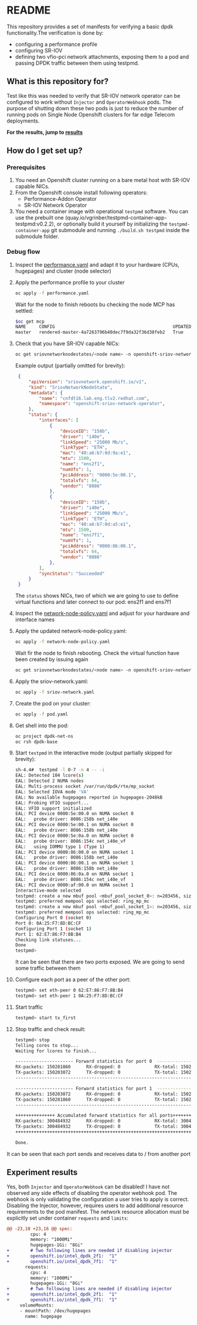 # README #

This repository provides a set of manifests for verifying a basic dpdk functionality.The verification is done by:
- configuring a performance profile
- configuring SR-IOV
- defining two vfio-pci network attachments, exposing them to a pod and passing DPDK traffic between them using testpmd.

## What is this repository for? ##

Test like this was needed to verify that SR-IOV network operator can be configured to work without `Injector` and `OperatorWebhook` pods. The purpose of shutting down these two pods is just to reduce the number of running pods on Single Node Openshift clusters for far edge Telecom deployments.

__For the results, jump to [results](#experiment-results)__

## How do I get set up? ##
### Prerequisites ###
1. You need an Openshift cluster running on a bare metal host with SR-IOV capable NICs.
2. From the Openshift console install following operators:
    - Performance-Addon Operator
    - SR-IOV Network Operator
3. You need a container image with operational `testpmd` software. You can use the prebuilt one (quay.io/vgrinber/testpmd-container-app-testpmd:v0.2.2), or optionally build it yourself by initializing the `testpmd-container-app` git submodule and running `./build.sh testpmd` inside the submodule folder.

### Debug flow ###
1. Inspect the [performance.yaml](performance.yaml) and adapt it to your hardware (CPUs, hugepages) and cluster (node selector)
2. Apply the performance profile to your cluster 
   ```bash
   oc apply -f performance.yaml
   ```
   Wait for the node to finish reboots bu checking the node MCP has settled:
   ```bash
   $oc get mcp                                                                                                                                             
   NAME     CONFIG                                             UPDATED   UPDATING   DEGRADED   MACHINECOUNT   READYMACHINECOUNT   UPDATEDMACHINECOUNT   DEGRADEDMACHINECOUNT   
   master   rendered-master-4a7263796b40dec7f9da32f36d38feb2   True      False      False      1              1                   1                     0                      
   ```
3. Check that you have SR-IOV capable NICs:
   ```bash
   oc get sriovnetworknodestates/<node name> -n openshift-sriov-network-operator -ojson
   ```
   Example output (partially omitted for brevity):
   ```json
    {
        "apiVersion": "sriovnetwork.openshift.io/v1",
        "kind": "SriovNetworkNodeState",
        "metadata": {
            "name": "cnfdt16.lab.eng.tlv2.redhat.com",
            "namespace": "openshift-sriov-network-operator",
        },
        "status": {
            "interfaces": [
                {
                    "deviceID": "158b",
                    "driver": "i40e",
                    "linkSpeed": "25000 Mb/s",
                    "linkType": "ETH",
                    "mac": "40:a6:b7:0d:9a:e1",
                    "mtu": 1500,
                    "name": "ens2f1",
                    "numVfs": 1,
                    "pciAddress": "0000:5e:00.1",
                    "totalvfs": 64,
                    "vendor": "8086"
                },
                {
                    "deviceID": "158b",
                    "driver": "i40e",
                    "linkSpeed": "25000 Mb/s",
                    "linkType": "ETH",
                    "mac": "40:a6:b7:0d:a5:e1",
                    "mtu": 1500,
                    "name": "ens7f1",
                    "numVfs": 1,
                    "pciAddress": "0000:86:00.1",
                    "totalvfs": 64,
                    "vendor": "8086"
                },
            ],
            "syncStatus": "Succeeded"
        }
    }

   ```
   The `status` shows NICs, two of which we are going to use to define virtual functions and later connect to our pod: ens2f1 and ens7f1
4. Inspect the [network-node-policy.yaml](network-node-policy.yaml) and adjust for your hardware and interface names
5. Apply the updated network-node-policy.yaml:
   ```bash
   oc apply -f network-node-policy.yaml
   ```
   Wait fir the node to finish rebooting. Check the virtual function have been created by issuing again
   ```bash
   oc get sriovnetworknodestates/<node name> -n openshift-sriov-network-operator -ojson
   ```
6. Apply the sriov-network.yaml:
   ```bash
   oc apply -f sriov-network.yaml
   ```
7. Create the pod on your cluster:
   ```bash
   oc apply -f pod.yaml
   ```
8. Get shell into the pod:
   ```bash
   oc project dpdk-net-ns
   oc rsh dpdk-base
   ```
9. Start `testpmd` in the interactive mode (output partially skipped for brevity):
    ```bash
    sh-4.4#  testpmd -l 0-7 -n 4 -- -i
    EAL: Detected 104 lcore(s)
    EAL: Detected 2 NUMA nodes
    EAL: Multi-process socket /var/run/dpdk/rte/mp_socket
    EAL: Selected IOVA mode 'VA'
    EAL: No available hugepages reported in hugepages-2048kB
    EAL: Probing VFIO support...
    EAL: VFIO support initialized
    EAL: PCI device 0000:5e:00.0 on NUMA socket 0
    EAL:   probe driver: 8086:158b net_i40e
    EAL: PCI device 0000:5e:00.1 on NUMA socket 0
    EAL:   probe driver: 8086:158b net_i40e
    EAL: PCI device 0000:5e:0a.0 on NUMA socket 0
    EAL:   probe driver: 8086:154c net_i40e_vf
    EAL:   using IOMMU type 1 (Type 1)
    EAL: PCI device 0000:86:00.0 on NUMA socket 1
    EAL:   probe driver: 8086:158b net_i40e
    EAL: PCI device 0000:86:00.1 on NUMA socket 1
    EAL:   probe driver: 8086:158b net_i40e
    EAL: PCI device 0000:86:0a.0 on NUMA socket 1
    EAL:   probe driver: 8086:154c net_i40e_vf
    EAL: PCI device 0000:af:00.0 on NUMA socket 1
    Interactive-mode selected
    testpmd: create a new mbuf pool <mbuf_pool_socket_0>: n=203456, size=2176, socket=0
    testpmd: preferred mempool ops selected: ring_mp_mc
    testpmd: create a new mbuf pool <mbuf_pool_socket_1>: n=203456, size=2176, socket=1
    testpmd: preferred mempool ops selected: ring_mp_mc
    Configuring Port 0 (socket 0)
    Port 0: 0A:25:F7:8D:BC:CF
    Configuring Port 1 (socket 1)
    Port 1: 62:E7:86:F7:8B:B4
    Checking link statuses...
    Done
    testpmd> 
    ```

    It can be seen that there are two ports exposed. We are going to send some traffic between them
10. Configure each port as a peer of the other port:
    ```bash
    testpmd> set eth-peer 0 62:E7:86:F7:8B:B4
    testpmd> set eth-peer 1 0A:25:F7:8D:BC:CF

    ```
11. Start traffic
    ```bash
    testpmd> start tx_first

    ```

12.  Stop traffic and check result:
        ```bash
        testpmd> stop
        Telling cores to stop...
        Waiting for lcores to finish...
        
        ---------------------- Forward statistics for port 0  ----------------------
        RX-packets: 150281860      RX-dropped: 0             RX-total: 150281860
        TX-packets: 150203072      TX-dropped: 0             TX-total: 150203072
        ----------------------------------------------------------------------------
        
        ---------------------- Forward statistics for port 1  ----------------------
        RX-packets: 150203072      RX-dropped: 0             RX-total: 150203072
        TX-packets: 150281860      TX-dropped: 0             TX-total: 150281860
        ----------------------------------------------------------------------------
        
        +++++++++++++++ Accumulated forward statistics for all ports+++++++++++++++
        RX-packets: 300484932      RX-dropped: 0             RX-total: 300484932
        TX-packets: 300484932      TX-dropped: 0             TX-total: 300484932
        ++++++++++++++++++++++++++++++++++++++++++++++++++++++++++++++++++++++++++++
        
        Done.
        
        ```
    
It can be seen that each port sends and receives data to / from another port


## Experiment results
Yes, both `Injector` and `OperatorWebhook` can be disabled!
I have not observed any side effects of disabling the operator webhook pod. The webhook is only validating the configuration a user tries to apply is correct.
Disabling the Injector, however, requires users to add additional resource requirements to the pod manifest. 
The network resource allocation must be explicitly set under container `requests` and `limits`:
```diff
@@ -23,10 +23,16 @@ spec:
         cpu: 4
         memory: "1000Mi"
         hugepages-1Gi: "8Gi"
+        # Two following lines are needed if disabling injector
+        openshift.io/intel_dpdk_2f1:  "1"
+        openshift.io/intel_dpdk_7f1:  "1"
       requests:
         cpu: 4
         memory: "1000Mi"
         hugepages-1Gi: "8Gi"
+        # Two following lines are needed if disabling injector
+        openshift.io/intel_dpdk_2f1:  "1"
+        openshift.io/intel_dpdk_7f1:  "1"
     volumeMounts:
     - mountPath: /dev/hugepages
       name: hugepage

```
